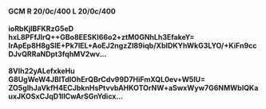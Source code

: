 #### GCM R 20/0c/400 L 20/0c/400
**ioRbKjlBFKRzG5eD**<br/>**hxL8PFfJIrQ++GBo8EESKI66o2+ztM0GNhLh3EfakeY=**<br/>**IrApEp8H8gSIE+Pk7IEL+AoEJ2ngzZl89iqb/XbIDKYhWkG3LYO/+KiFn9ccDJvQRRaNDpt3fqhMV2wv...**<br/><br/>
**8VIh22yALefxkeHu**<br/>**G8UgWeW4JBlTdlOhErQBrCdv99D7HiFmXQL0ev+W5lU=**<br/>**ZO5gIhJaVkfH4ECJbknHsPtvvbAHKOTOrNW+aSwxWyw7G6NMWblQKauxJKOSxCJqD1lICwArSGnYdicx...**